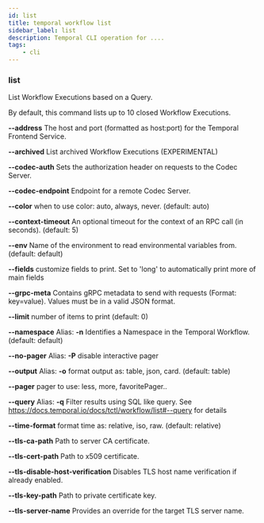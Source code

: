 ```yaml
---
id: list
title: temporal workflow list
sidebar_label: list
description: Temporal CLI operation for ....
tags:
	- cli
---
```


### list

List Workflow Executions based on a Query.

By default, this command lists up to 10 closed Workflow Executions.

**--address**
The host and port (formatted as host:port) for the Temporal Frontend Service.

**--archived**
List archived Workflow Executions (EXPERIMENTAL)

**--codec-auth**
Sets the authorization header on requests to the Codec Server.

**--codec-endpoint**
Endpoint for a remote Codec Server.

**--color**
when to use color: auto, always, never. (default: auto)

**--context-timeout**
An optional timeout for the context of an RPC call (in seconds). (default: 5)

**--env**
Name of the environment to read environmental variables from. (default: default)

**--fields**
customize fields to print. Set to 'long' to automatically print more of main fields

**--grpc-meta**
Contains gRPC metadata to send with requests (Format: key=value). Values must be in a valid JSON format.

**--limit**
number of items to print (default: 0)

**--namespace**
Alias: **-n**
Identifies a Namespace in the Temporal Workflow. (default: default)

**--no-pager**
Alias: **-P**
disable interactive pager

**--output**
Alias: **-o**
format output as: table, json, card. (default: table)

**--pager**
pager to use: less, more, favoritePager..

**--query**
Alias: **-q**
Filter results using SQL like query. See https://docs.temporal.io/docs/tctl/workflow/list#--query for details

**--time-format**
format time as: relative, iso, raw. (default: relative)

**--tls-ca-path**
Path to server CA certificate.

**--tls-cert-path**
Path to x509 certificate.

**--tls-disable-host-verification**
Disables TLS host name verification if already enabled.

**--tls-key-path**
Path to private certificate key.

**--tls-server-name**
Provides an override for the target TLS server name.

